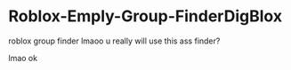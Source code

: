 # Roblox-Emply-Group-FinderDigBlox
roblox group finder lmaoo u really will use this ass finder?

lmao ok 
